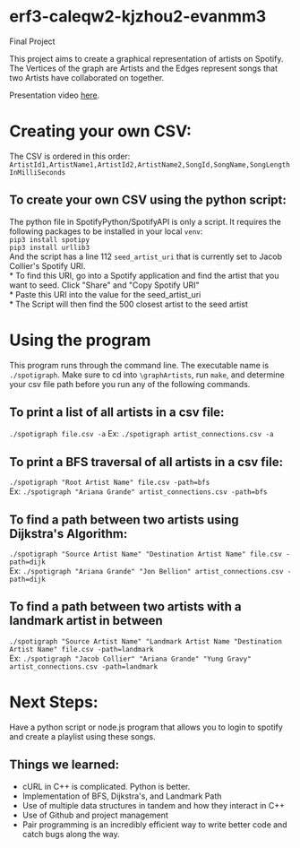# erf3-caleqw2-kjzhou2-evanmm3
Final Project

This project aims to create a graphical representation of artists on Spotify.
The Vertices of the graph are Artists and the Edges represent songs that two Artists have collaborated on together.

Presentation video [here](https://youtu.be/3ReWfrxZdWA).

# Creating your own CSV:
The CSV is ordered in this order:
`ArtistId1,ArtistName1,ArtistId2,ArtistName2,SongId,SongName,SongLengthInMilliSeconds`
## To create your own CSV using the python script:
The python file in SpotifyPython/SpotifyAPI is only a script. It requires the following packages to be installed in your local `venv`:  
`pip3 install spotipy`  
`pip3 install urllib3`  
And the script has a line 112 `seed_artist_uri` that is currently set to Jacob Collier's Spotify URI.   
    * To find this URI, go into a Spotify application and find the artist that you want to seed. Click "Share" and "Copy Spotify URI"  
    * Paste this URI into the value for the seed_artist_uri  
    * The Script will then find the 500 closest artist to the seed artist  

# Using the program
This program runs through the command line.
The executable name is `./spotigraph`. Make sure to cd into `\graphArtists`, run `make`, and determine your csv file path before you run any of the following commands.

## To print a list of all artists in a csv file:
`./spotigraph file.csv -a`
Ex:
`./spotigraph artist_connections.csv -a`

## To print a BFS traversal of all artists in a csv file:
`./spotigraph "Root Artist Name" file.csv -path=bfs`  
Ex:
`./spotigraph "Ariana Grande" artist_connections.csv -path=bfs`  

## To find a path between two artists using Dijkstra's Algorithm:
`./spotigraph "Source Artist Name" "Destination Artist Name" file.csv -path=dijk`  
Ex:
`./spotigraph "Ariana Grande" "Jon Bellion" artist_connections.csv -path=dijk`  

## To find a path between two artists with a landmark artist in between
`./spotigraph "Source Artist Name" "Landmark Artist Name "Destination Artist Name" file.csv -path=landmark`  
Ex:
`./spotigraph "Jacob Collier" "Ariana Grande" "Yung Gravy" artist_connections.csv -path=landmark`  

# Next Steps:
Have a python script or node.js program that allows you to login to spotify and create a playlist using these songs.

## Things we learned:
- cURL in C++ is complicated. Python is better.
- Implementation of BFS, Dijkstra's, and Landmark Path
- Use of multiple data structures in tandem and how they interact in C++
- Use of Github and project management
- Pair programming is an incredibly efficient way to write better code and catch bugs along the way.
